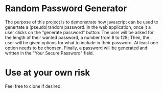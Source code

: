 # Random Password Generator
The purpose of this project is to demonstrate how javascript can be used to genertate a (pseudo)random password.
In the web application, once it a user clicks on the "generate password" button:
The user will be asked for the length of their wanted password, a number from 8 to 128;
Then, the user will be given options for what to include in their password. At least one option needs to be choosen.
Finally, a password will be generated and written in the "Your Secure Password" field.
# Use at your own risk
Feel free to clone if desired.
